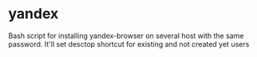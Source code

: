 # yandex
Bash script for installing yandex-browser on several host with the same password. It'll set desctop shortcut for existing and not created yet users 
